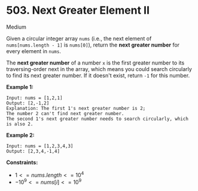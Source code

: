 # 503. Next Greater Element II

Medium

Given a circular integer array `nums` (i.e., the next element of `nums[nums.length - 1]` is `nums[0]`), return the **next greater number** for every element in `nums`.

The **next greater number** of a number `x` is the first greater number to its traversing-order next in the array, which means you could search circularly to find its next greater number. If it doesn't exist, return `-1` for this number.

 

**Example 1:**
```
Input: nums = [1,2,1]
Output: [2,-1,2]
Explanation: The first 1's next greater number is 2; 
The number 2 can't find next greater number. 
The second 1's next greater number needs to search circularly, which is also 2.
```
**Example 2:**
```
Input: nums = [1,2,3,4,3]
Output: [2,3,4,-1,4]
``` 

**Constraints:**

- $1 <= nums.length <= 10^4$
- $-10^9 <= nums[i] <= 10^9$